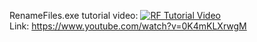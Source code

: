 RenameFiles.exe tutorial video:
[![RF Tutorial Video](https://img.youtube.com/vi/0K4mKLXrwgM/maxresdefault.jpg)](https://www.youtube.com/embed/0K4mKLXrwgM) </br>
Link: https://www.youtube.com/watch?v=0K4mKLXrwgM
